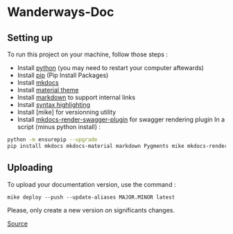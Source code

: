 # Wanderways-Doc

## Setting up

To run this project on your machine, follow those steps :
- Install [python](https://www.python.org/downloads/) (you may need to restart your computer aftewards)
- Install [pip](https://pip.pypa.io/en/stable/installation/) (Pip Install Packages)
- Install [mkdocs](https://www.mkdocs.org/user-guide/installation/)
- Install [material theme ](https://squidfunk.github.io/mkdocs-material/getting-started/)
- Install [markdown](https://python-markdown.github.io/) to support internal links
- Install [syntax highlighting](https://pygments.org/download/)
- Install [mike] for versionning utility
- Install [mkdocs-render-swagger-plugin](https://github.com/bharel/mkdocs-render-swagger-plugin) for swagger rendering plugin
In a script (minus python install) : 
```sh
python -m ensurepip --upgrade
pip install mkdocs mkdocs-material markdown Pygments mike mkdocs-render-swagger-plugin
```

## Uploading

To upload your documentation version, use the command :

`mike deploy --push --update-aliases MAJOR.MINOR latest`

Please, only create a new version on significants changes.

[Source](https://squidfunk.github.io/mkdocs-material/setup/setting-up-versioning/)